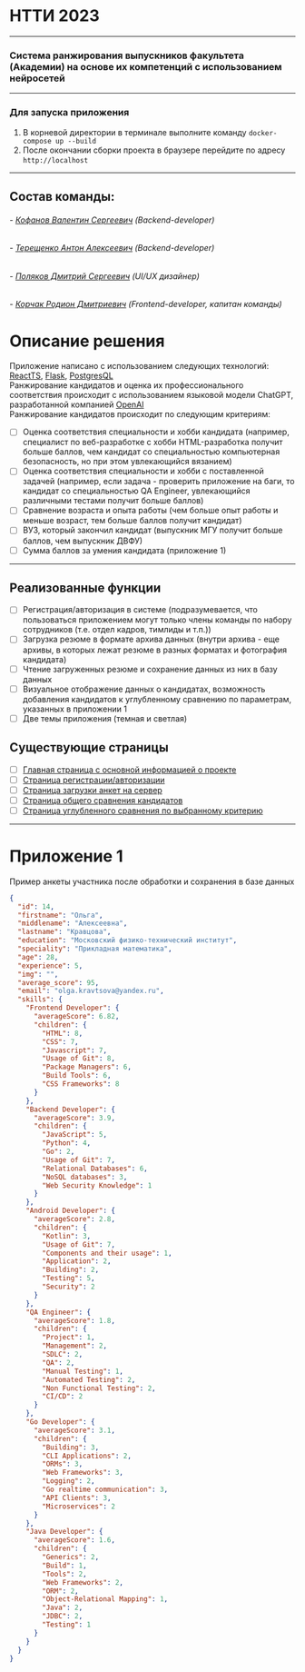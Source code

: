 # НТТИ 2023
___

### Система ранжирования выпускников факультета (Академии) на основе их компетенций с использованием нейросетей
___

### Для запуска приложения
1. В корневой директории в терминале выполните команду `docker-compose up --build`
2. После окончании сборки проекта в браузере перейдите по адресу `http://localhost`
___

## Состав команды:
###### - [Кофанов Валентин Сергеевич](https://t.me/VALI666KO) (Backend-developer)
###### - [Терещенко Антон Алексеевич](https://t.me/Tokumura) (Backend-developer)
###### - [Поляков Дмитрий Сергеевич](https://t.me/operculum) (UI/UX дизайнер)
###### - [Корчак Родион Дмитриевич](https://t.me/keyrea_dy) (Frontend-developer, капитан команды)


# Описание решения
Приложение написано с использованием следующих технологий: [ReactTS](https://ru.reactjs.org/), [Flask](https://flask.palletsprojects.com/), [PostgresQL](https://www.postgresql.org/)  
Ранжирование кандидатов и оценка их профессионального соответствия происходит с использованием языковой модели ChatGPT, разработанной компанией [OpenAI](https://openai.com/)  
Ранжирование кандидатов происходит по следующим критериям:
- [ ] Оценка соответствия специальности и хобби кандидата (например, специалист по веб-разработке с хобби HTML-разработка получит больше баллов, чем кандидат со специальностью компьютерная безопасность, но при этом увлекающийся вязанием)
- [ ] Оценка соответствия специальности и хобби с поставленной задачей (например, если задача - проверить приложение на баги, то кандидат со специальностью QA Engineer, увлекающийся различными тестами получит больше баллов)
- [ ] Сравнение возраста и опыта работы (чем больше опыт работы и меньше возраст, тем больше баллов получит кандидат)
- [ ] ВУЗ, который закончил кандидат (выпускник МГУ получит больше баллов, чем выпускник ДВФУ)
- [ ] Сумма баллов за умения кандидата (приложение 1)
___
## Реализованные функции
- [ ] Регистрация/авторизация в системе (подразумевается, что пользоваться приложением могут только члены команды по набору сотрудников (т.е. отдел кадров, тимлиды и т.п.))
- [ ] Загрузка резюме в формате архива данных (внутри архива - еще архивы, в которых лежат резюме в разных форматах и фотография кандидата)
- [ ] Чтение загруженных резюме и сохранение данных из них в базу данных
- [ ] Визуальное отображение данных о кандидатах, возможность добавления кандидатов к углубленному сравнению по параметрам, указанных в приложении 1
- [ ] Две темы приложения (темная и светлая)
## Существующие страницы
- [ ] [Главная страница с основной информацией о проекте](./src/pages/MainPage/ui/MainPage.tsx)
- [ ] [Страница регистрации/авторизации](./src/pages/LoginPage/ui/LoginPage.tsx)
- [ ] [Страница загрузки анкет на сервер](./src/pages/UploadFilesPage/ui/UploadFilesPage.tsx)
- [ ] [Страница общего сравнения кандидатов](./src/pages/CandidatesPage/ui/CandidatesPage/CandidatesPage.tsx)
- [ ] [Страница углубленного сравнения по выбранному критерию](src/pages/DetailedComparisonPage/ui/DetailedComparisonPage/DetailedComparisonPage.tsx)
___
# Приложение 1
Пример анкеты участника после обработки и сохранения в базе данных 
```json
{
  "id": 14,
  "firstname": "Ольга",
  "middlename": "Алексеевна",
  "lastname": "Кравцова",
  "education": "Московский физико-технический институт",
  "speciality": "Прикладная математика",
  "age": 28,
  "experience": 5,
  "img": "",
  "average_score": 95,
  "email": "olga.kravtsova@yandex.ru",
  "skills": {
    "Frontend Developer": {
      "averageScore": 6.82,
      "children": {
        "HTML": 8,
        "CSS": 7,
        "Javascript": 7,
        "Usage of Git": 8,
        "Package Managers": 6,
        "Build Tools": 6,
        "CSS Frameworks": 8
      }
    },
    "Backend Developer": {
      "averageScore": 3.9,
      "children": {
        "JavaScript": 5,
        "Python": 4,
        "Go": 2,
        "Usage of Git": 7,
        "Relational Databases": 6,
        "NoSQL databases": 3,
        "Web Security Knowledge": 1
      }
    },
    "Android Developer": {
      "averageScore": 2.8,
      "children": {
        "Kotlin": 3,
        "Usage of Git": 7,
        "Components and their usage": 1,
        "Application": 2,
        "Building": 2,
        "Testing": 5,
        "Security": 2
      }
    },
    "QA Engineer": {
      "averageScore": 1.8,
      "children": {
        "Project": 1,
        "Management": 2,
        "SDLC": 2,
        "QA": 2,
        "Manual Testing": 1,
        "Automated Testing": 2,
        "Non Functional Testing": 2,
        "CI/CD": 2
      }
    },
    "Go Developer": {
      "averageScore": 3.1,
      "children": {
        "Building": 3,
        "CLI Applications": 2,
        "ORMs": 3,
        "Web Frameworks": 3,
        "Logging": 2,
        "Go realtime communication": 3,
        "API Clients": 3,
        "Microservices": 2
      }
    },
    "Java Developer": {
      "averageScore": 1.6,
      "children": {
        "Generics": 2,
        "Build": 1,
        "Tools": 2,
        "Web Frameworks": 2,
        "ORM": 2,
        "Object-Relational Mapping": 1,
        "Java": 2,
        "JDBC": 2,
        "Testing": 1
      }
    }
  }
}
```
